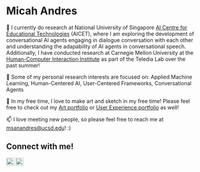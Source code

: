 <h1>Micah Andres </h1>
 
🔭 I currently do research at National University of Singapore <a href="https://aicet.comp.nus.edu.sg/">AI Centre for Educational Technologies</a> (AICET), where I am exploring the development of conversational AI agents engaging in dialogue conversation with each other and understanding the adapability of AI agents in conversational speech. Additionally, I have conducted research at Carnegie Mellon University at the <a href="https://hcii.cmu.edu/">Human-Computer Interaction Institute</a> as part of the Teledia Lab over the past summer! 

📗 Some of my personal research interests are focused on: Applied Machine Learning, Human-Centered AI, User-Centered Frameworks, Conversational Agents

🎨 In my free time, I love to make art and sketch in my free time! Please feel free to check out my <a href="https://sites.google.com/view/micahsa/home">Art portfolio</a> or <a href="https://sites.google.com/view/micahsanandres/home">User Experience portfolio</a> as well! 

📫 I love meeting new people, so please feel free to reach me at msanandres@ucsd.edu! :)

<h2> Connect with me!</h2>

[<img align="left" alt="MicahAndres | LinkedIn" width="22px" src="https://cdn.jsdelivr.net/npm/simple-icons@v3/icons/linkedin.svg" />][linkedin]
[<img align="left" alt="MicahAndres | Instagram" width="22px" src="https://cdn.jsdelivr.net/npm/simple-icons@v3/icons/instagram.svg" />][instagram]

[instagram]: https://www.instagram.com/micah._.andres/
[linkedin]: https://www.linkedin.com/in/micah-andres213/

<!--
